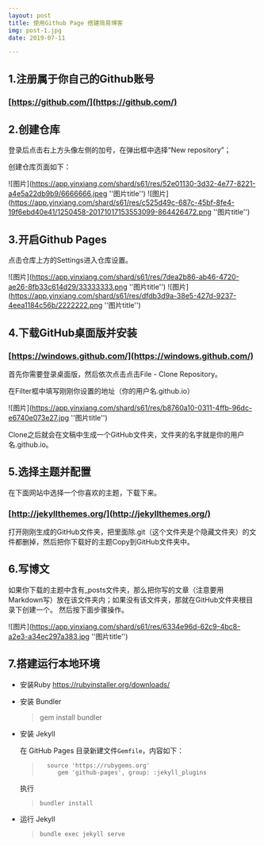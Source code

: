 ```yaml
---
layout: post
title: 使用Github Page 搭建简易博客
img: post-1.jpg
date: 2019-07-11

---
```

## **1.注册属于你自己的Github账号**
### [https://github.com/](https://github.com/)

 

## **2.创建仓库**
登录后点击右上方头像左侧的加号，在弹出框中选择“New repository”；

创建仓库页面如下：

![图片](https://app.yinxiang.com/shard/s61/res/52e01130-3d32-4e77-8221-a4e5a22db9b9/6666666.jpeg ''图片title'')
![图片](https://app.yinxiang.com/shard/s61/res/c525d49c-687c-45bf-8fe4-19f6ebd40e41/1250458-20171017153553099-864426472.png ''图片title'')

## **3.开启Github Pages**

点击仓库上方的Settings进入仓库设置。

![图片](https://app.yinxiang.com/shard/s61/res/7dea2b86-ab46-4720-ae26-8fb33c614d29/33333333.png ''图片title'')
![图片](https://app.yinxiang.com/shard/s61/res/dfdb3d9a-38e5-427d-9237-4eea1184c56b/2222222.png ''图片title'')

## **4.下载GitHub桌面版并安装**
### [https://windows.github.com/](https://windows.github.com/)

首先你需要登录桌面版，然后依次点击点击File - Clone Repository。

在Filter框中填写刚刚你设置的地址（你的用户名.github.io）


![图片](https://app.yinxiang.com/shard/s61/res/b8760a10-0311-4ffb-96dc-e6740e073e27.jpg ''图片title'')

Clone之后就会在文稿中生成一个GitHub文件夹，文件夹的名字就是你的用户名.github.io。

## **5.选择主题并配置**

在下面网站中选择一个你喜欢的主题，下载下来。


### [http://jekyllthemes.org/](http://jekyllthemes.org/)

打开刚刚生成的GitHub文件夹，把里面除.git（这个文件夹是个隐藏文件夹）的文件都删掉，然后把你下载好的主题Copy到GitHub文件夹中。

## **6.写博文**
如果你下载的主题中含有_posts文件夹，那么把你写的文章（注意要用Markdown写）放在该文件夹内；如果没有该文件夹，那就在GitHub文件夹根目录下创建一个。
然后按下面步骤操作。

![图片](https://app.yinxiang.com/shard/s61/res/6334e96d-62c9-4bc8-a2e3-a34ec297a383.jpg ''图片title'')

## **7.搭建运行本地环境**
- 安装Ruby 
  https://rubyinstaller.org/downloads/

- 安装 Bundler 

  > gem install bundler

- 安装 Jekyll

    在 GitHub Pages 目录新建文件`Gemfile`，内容如下：

  > ```
  >   source 'https://rubygems.org'
  >      gem 'github-pages', group: :jekyll_plugins
  > ```

    执行

  > ```
  > bundler install
  > ```

- 运行 Jekyll

  > ```
  > bundle exec jekyll serve
  > ```






